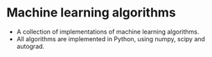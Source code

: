 # Machine learning algorithms
* A collection of implementations of machine learning algorithms.
* All algorithms are implemented in Python, using numpy, scipy and autograd.
